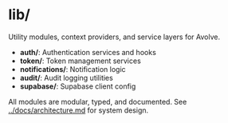 # lib/

Utility modules, context providers, and service layers for Avolve.

- **auth/**: Authentication services and hooks
- **token/**: Token management services
- **notifications/**: Notification logic
- **audit/**: Audit logging utilities
- **supabase/**: Supabase client config

All modules are modular, typed, and documented. See [../docs/architecture.md](../docs/architecture.md) for system design.
